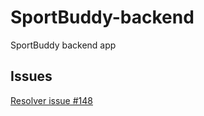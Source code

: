 # SportBuddy-backend
SportBuddy backend app

## Issues

[Resolver issue #148](https://github.com/hmlongco/Resolver/issues/148)
